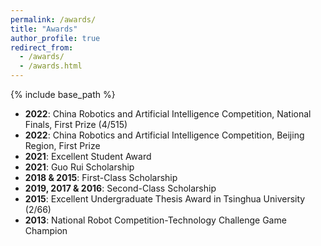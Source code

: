 ```yaml
---
permalink: /awards/
title: "Awards"
author_profile: true
redirect_from: 
  - /awards/
  - /awards.html
---
```


{% include base_path %}


- **2022**: China Robotics and Artificial Intelligence Competition, National Finals, First Prize (4/515)  
- **2022**: China Robotics and Artificial Intelligence Competition, Beijing Region, First Prize  
- **2021**: Excellent Student Award  
- **2021**: Guo Rui Scholarship  
- **2018 & 2015**: First-Class Scholarship  
- **2019, 2017 & 2016**: Second-Class Scholarship  
- **2015**: Excellent Undergraduate Thesis Award in Tsinghua University (2/66)  
- **2013**: National Robot Competition-Technology Challenge Game Champion  


